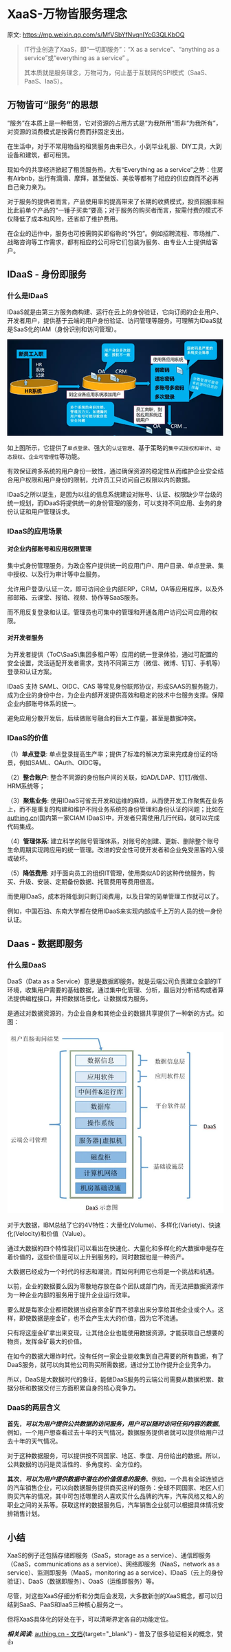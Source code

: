 # XaaS-万物皆服务理念

原文: <https://mp.weixin.qq.com/s/MfVSbYfNvqnIYcG3QLKbOQ>

> IT行业创造了XaaS，即“一切即服务”：“X as a service”、“anything as a service”或“everything as a service” 。
>
> 其本质就是服务理念，万物可为，何止基于互联网的SPI模式（SaaS、PaaS、IaaS）。

## 万物皆可“服务”的思想

“服务”在本质上是一种租赁，它对资源的占用方式是“为我所用”而非“为我所有”，对资源的消费模式是按需付费而非固定支出。

在生活中，对于不常用物品的租赁服务由来已久，小到毕业礼服、DIY工具，大到设备和建筑，都可租赁。

现如今的共享经济掀起了租赁服务热，大有“Everything as a service”之势：住房有Airbnb，出行有滴滴、摩拜，甚至做饭、美妆等都有了相应的供应商而不必再自己亲力亲为。

对于服务的提供者而言，产品使用率的提高带来了长期的收费模式，投资回报率相比此前单个产品的“一锤子买卖”要高；对于服务的购买者而言，按需付费的模式不仅降低了成本和风险，还省却了维护费用。

在企业的运作中，服务也可按需购买即俗称的“外包”。例如招聘流程、市场推广、战略咨询等工作需求，都有相应的公司将它们包装为服务、由专业人士提供给客户。

## IDaaS - 身份即服务

### 什么是IDaaS

IDaaS就是由第三方服务商构建、运行在云上的身份验证，它向订阅的企业用户、开发者用户，提供基于云端的用户身份验证、访问管理等服务。可理解为IDaaS就是SaaS化的IAM（身份识别和访问管理）。

![什么是IDaaS](./imgs/20211223-IDaaS01.webp)

如上图所示，它提供了`单点登录`、强大的`认证管理`、基于策略的`集中式授权和审计`、`动态授权`、`企业可管理性`等功能。

有效保证跨多系统的用户身份一致性，通过确保资源的稳定性从而维护企业安全结合用户权限和用户身份的限制，允许员工只访问自己权限以内的数据。

IDaaS之所以诞生，是因为以往的信息系统建设对账号、认证、权限缺少平台级的统一规划，而IDaaS将提供统一的身份管理的服务，可以支持不同应用、业务的身份认证和用户管理诉求。

### IDaaS的应用场景

#### 对企业内部账号和应用权限管理

集中式身份管理服务，为政企客户提供统一的应用门户、用户目录、单点登录、集中授权、以及行为审计等中台服务。

允许用户登录/认证一次，即可访问企业内部ERP，CRM，OA等应用程序，以及外部邮箱、云课堂、报销、视频、协作等SaaS服务。

而不用反复登录和认证。管理员也可集中的管理和开通各用户访问公司应用的权限。

#### 对开发者服务

为开发者提供（ToC\SaaS\集团多租户等）应用的统一登录体验，通过可配置的安全设置，灵活适配开发者需求，支持不同第三方（微信、微博、钉钉、手机等）登录和认证方案。

IDaaS 支持 SAML、OIDC、CAS 等常见身份联邦协议，形成SAAS的服务能力，成为企业的身份中台，为企业内部开发提供高效和稳定的技术中台服务支撑。保障企业内部账号体系的统一。

避免应用分散开发后，后续做账号融合的巨大工作量，甚至是数据冲突。

### IDaaS的价值

（1）**单点登录**: 单点登录提高生产率；提供了标准的解决方案来完成身份证的场景，例如SAML、OAuth、OIDC等。

（2）**整合账户**: 整合不同源的身份账户间的关联，如AD/LDAP、钉钉/微信、HRM系统等；

（3）**聚焦业务**: 使用IDaaS可省去开发和运维的麻烦，从而使开发工作聚焦在业务上，而不是重复的构建和维护不同业务系统的身份管理和身份认证的问题；比如在[authing.cn](https://www.authing.cn/)(国内第一家CIAM IDaaS)中，开发者只需使用几行代码，就可以完成代码集成。

（4）**管理体系**: 建立科学的账号管理体系，对账号的创建、更新、删除整个账号生命周期实现跨应用的统一管理。改进的安全性可使开发者和企业免受黑客的入侵或破坏。

（5）**降低费用**: 对于面向员工的组织IT管理，使用类似AD的这种传统服务，购买、升级、安装、定期备份数据、托管费用等费用很高。

而使用IDaaS，成本将降低到只剩订阅费用，以及日常的简单管理工作就可以了。

例如，中国石油、东南大学都在使用IDaaS来实现内部成千上万的人员的统一身份认证。

## Daas - 数据即服务

### 什么是DaaS

DaaS（Data as a Service）意思是数据即服务。就是云端公司负责建立全部的IT环境，收集用户需要的基础数据，通过集中化管理、分析，最后对分析结构或者算法提供编程接口，并把数据场景化，让数据成为服务。

是通过对数据资源的，为企业自身和其他企业的数据共享提供了一种新的方式。如图：

![Daas](./imgs/20211223-IDaaS02.webp)

对于大数据，IBM总结了它的4V特性：大量化(Volume)、多样化(Variety)、快速化(Velocity)和价值（Value）。

通过大数据的四个特性我们可以看出在快速化、大量化和多样化的大数据中是存在着价值的，这些价值是可以上升到服务的，同时数据也是一种资产。

大数据已经成为一个时代的标志和潮流，而如何利用它也将是一个挑战和机遇。

以前，企业的数据要么因为零散地存放在各个团队或部门内，而无法把数据资源作为一种企业内部的服务用于提升企业运行效率。

要么就是每家企业都把数据当成自家金矿而不想拿出来分享给其他企业或个人。这样，即使数据是座金矿，也不会产生太大的价值，因为它不流通。

只有将这座金矿拿出来变现，让其他企业也能使用数据资源，才能获取自己想要的物资，发挥金矿最大的价值。

在如今的数据大爆炸时代，没有任何一家企业能收集到自己需要的所有数据，有了DaaS服务，就可以向其他公司购买所需数据，通过分工协作提升企业竞争力。

所以，DaaS是大数据时代的象征，能做DaaS服务的云端公司需要从数据积累、数据分析和数据交付三方面积累自身的核心竞争力。

### DaaS的两层含义

**首先**，***可以为用户提供公共数据的访问服务，用户可以随时访问任何内容的数据***。例如，一个用户想查看过去十年的天气情况，数据服务提供者就可以提供给用户过去十年的天气情况。

对于这种数据服务，可以提供按不同国家、地区、季度、月份给出的数据。所以，公共数据的访问是灵活性的、多角度的、全方位的。

**其次**，***可以为用户提供数据中潜在的价值信息的服务***。例如，一个具有全球连锁店的汽车销售企业，可以向数据服务提供商买这样的服务：全球不同国家、地区人们购买汽车的情况，其中可包括哪里的人喜欢买什么品牌的汽车，汽车风格又和人的职业之间的关系等。获取这样的数据服务后，汽车销售企业就可以根据具体情况安排销售计划。

## 小结

XaaS的例子还包括存储即服务（SaaS，storage as a service）、通信即服务（CaaS，communications as a service）、网络即服务（NaaS，network as a service）、监测即服务（MaaS，monitoring as a service）、IDaaS（云上的身份验证）、DaaS（数据即服务）、OaaS（运维即服务）等。

尽管，对这些XaaS仔细分析和分类后会发现，大多数新创的XaaS概念，都可以归结到SaaS、PaaS和IaaS三种核心服务之一。

但将XaaS具体化的好处在于，可以清晰界定各自的功能定位。

***相关阅读***: [authing.cn - 文档](https://docs.authing.cn/v2/concepts/){target="_blank"}   -  普及了很多验证相关的概念，赞👍
